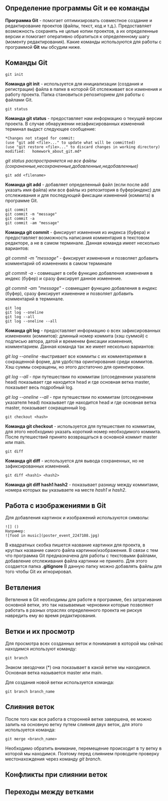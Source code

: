 ## **Определение программы Git и ее команды**

**Программа Git** - помогает оптимизировать совместное создание и редактирование проектов (файлы, текст, код и т.д.). Предоставляет возможность сохранять не целые копии проектов, а их определенные версии и помогает оперативно обратиться к определенному шагу (моменту редактирования). Какие команды используются для работы с программой **Git** мы обсудим ниже.

## **Команды Git**

    git init

**Команда git init** - используется для инициализации (создания и регистрации) файла в папке в которой Git отслеживает все изменения и работу проекта. Папка становиться репозиторием для работы с файлами Git.


    git status

**Команда git status** - предоставляет нам информацию о текущей версии проекта. В случае обнаружении незафиксированных изменений терминал выдаст следующее сообщение:

    *Changes not staged for commit:
    (use "git add <file>..." to update what will be committed)
    (use "git restore <file>..." to discard changes in working directory)
    modified:   homework_about_git.md*
*git status распространяется на все файлы (сохраненные,несохраненные,добавленные,недобавленные)*    

    git add <filename>

**Команда git add** - добавляет определенный файл (если после add указать имя файла) или все файлы из репозитория в буфер(индекс) для отслеживания и для последующей фиксации изменений (коммита) в программе Git. 

    git commit
    git commit -m "message"
    git commit -a
    git commit -am "message"

**Команда git commit** - фиксирует изменения из индекса (буфера) и предоставляет возможность написания комментария в текстовом редакторе, а не в самом терминале.
Данная команда имеет несколько вариантов:

*git commit -m "message"* - фиксирует изменения и позволяет добавить комментарий об изменениях в самом терминале

*git commit -a* - совмещает в себе функцию добавления изменения в индекс (буфер) и сразу фиксирует данное изменение.

*git commit -am "message"* - совмещает функцию добавления в индекс (буфер), сразу фиксирует изменение и позволяет добавить комментарий в терминале.

    git log
    git log --oneline
    git log --all
    git log --oneline --all

**Команда git log** - предоставляет информацию о всех зафиксированных изменениях (коммитов): длинный номер коммита (хэш суммой) с подписью автора, датой и временем фиксации изменения, комментарием. Данная команда так же имеет несколько вариантов:

*git log --oneline* -выстривает все коммиты с их комментариями в сокращенной форме, для удобства оринтирования среди коммитов. Хэш суммы сокращены, но этого достаточно для ориентировки.

*git log --all* - при путешествии по коммитам (отсоеденении указателя head) показывает где находится head и где основная ветка master, показывет весь подробный log.

*git log --oneline --all* - при путешествии по коммитам (отсоеденении указателя head) показывает где находится head и где основная ветка master, показывает сокращенный log.

    git checkout <hash>

**Команда git checkout** - используется для путешествия по коммитам, для этого необходимо указать короткий номер необходимого коммита.
После путешествий принято возвращаться в основной коммит master или main.

    git diff

**Команда git diff** - используется для вывода сохраненных, но не зафиксированных изменений.    

    git diff <hash1> <hash2>

**Команда git diff hash1 hash2** - показывает разницу между коммитами, номера которых вы указываете на месте *hash1* и *hash2*.    

## Работа с изображениями в Git
Для добавления картинок и изображений используются символы:

    ![] ()
    Например:
    ![food in music](poster_event_2247108.jpg)
В квадратных скобка пишется название картинки для проекта, в круглых название самого файла картинки/изображения.
В связи с тем что программа Git предназначена для работы с текстовыми файлами, добавление отслеживания файла картинки не принято.
Для этого создается папка **.gitignore**
В данную папку можно добавлять файлы для того чтобы Git их игнорировал.

## Ветвления

Ветвления в Git необходимы для работе в программе, без затрагивания основной ветки, это так называемые черновики которые позволяют работать в разных отраслях определенного проекта не рискуя навредить ему во время редактирования.

## Ветки и их просмотр

Для просмотра всех созданных веток и понимания в которой мы сейчас находимся используют команду:

    git branch

Знаком звездочки (*) она показывает в какой ветке мы находимся. Основная ветка называется master или main.

Для создания новой ветки используется команда:

    git branch branch_name


## Слияния веток

После того как вся работа в сторонней ветке завершена, ее можно залить на основную ветку путем слияния двух веток, для этого используется команда:

    git merge <branch_name>

Необходимо обратить внимание, перемещение происходит в ту ветку в которой мы находимся. Поэтому перед слиянием проводите проверку местонахождения через команду *git branch*.


## Конфликты при слиянии веток


## Переходы между ветками

